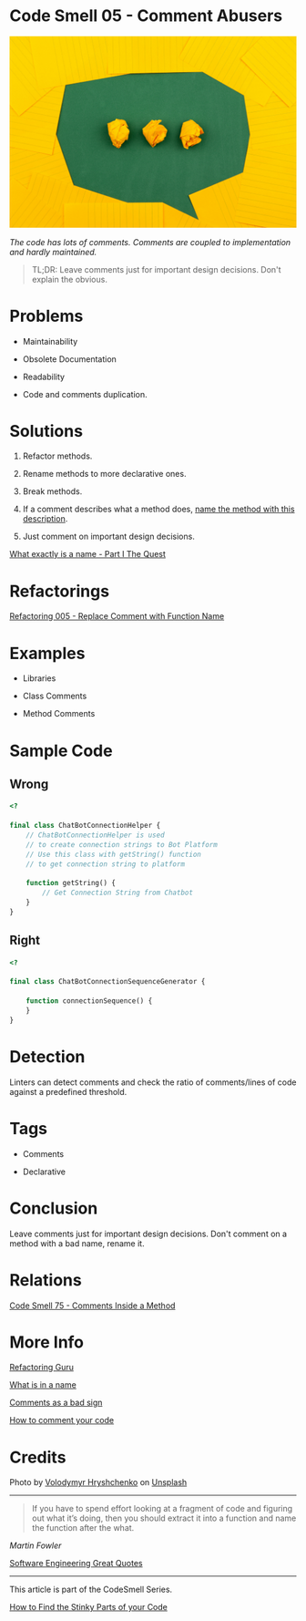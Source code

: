 # Code Smell 05 - Comment Abusers

![Code Smell 05 - Comment Abusers](Code%20Smell%2005%20-%20Comment%20Abusers.jpg)

*The code has lots of comments. 
Comments are coupled to implementation and hardly maintained.*

> TL;DR: Leave comments just for important design decisions. Don't explain the obvious.

# Problems

- Maintainability

- Obsolete Documentation

- Readability

- Code and comments duplication.

# Solutions

1) Refactor methods.

2) Rename methods to more declarative ones.

3) Break methods.

4) If a comment describes what a method does, [name the method with this description](https://github.com/mcsee/Software-Design-Articles/tree/main/Articles/Refactorings/Refactoring%20005%20-%20Replace%20Comment%20with%20Function%20Name/readme.md).

5) Just comment on important design decisions.

[What exactly is a name - Part I The Quest](https://github.com/mcsee/Software-Design-Articles/tree/main/Articles/Theory/What%20exactly%20is%20a%20name%20-%20Part%20I%20The%20Quest/readme.md)

# Refactorings

[Refactoring 005 - Replace Comment with Function Name](https://github.com/mcsee/Software-Design-Articles/tree/main/Articles/Refactorings/Refactoring%20005%20-%20Replace%20Comment%20with%20Function%20Name/readme.md)

# Examples

- Libraries

- Class Comments

- Method Comments

# Sample Code

## Wrong

<!-- [Gist Url](https://gist.github.com/mcsee/4fb1f04c950ece88450fec59ed6a827b) -->

```php
<?

final class ChatBotConnectionHelper {
    // ChatBotConnectionHelper is used
    // to create connection strings to Bot Platform
    // Use this class with getString() function
    // to get connection string to platform

    function getString() {
        // Get Connection String from Chatbot
    }
}
```

## Right

<!-- [Gist Url](https://gist.github.com/mcsee/698102c04428aec69356cad26d4c50cd) -->

```php
<?

final class ChatBotConnectionSequenceGenerator {

    function connectionSequence() {
    }
}
```

# Detection

Linters can detect comments and check the ratio of comments/lines of code against a predefined threshold.

# Tags

- Comments

- Declarative

# Conclusion

Leave comments just for important design decisions. Don't comment on a method with a bad name, rename it.

# Relations

[Code Smell 75 - Comments Inside a Method](https://github.com/mcsee/Software-Design-Articles/tree/main/Articles/Code%20Smells/Code%20Smell%2075%20-%20Comments%20Inside%20a%20Method/readme.md)

# More Info

[Refactoring Guru](https://refactoring.guru/es/smells/comments)

[What is in a name](https://github.com/mcsee/Software-Design-Articles/tree/main/Articles/Theory/What%20exactly%20is%20a%20name%20-%20Part%20I%20The%20Quest/readme.md)

[Comments as a bad sign](https://dev.to/alexbunardzic/code-comments-are-a-sign-that-something-s-off-19e1)

[How to comment your code](https://arter.dev/how-to-comment-your-code-like-a-boss)

# Credits 

Photo by [Volodymyr Hryshchenko](https://unsplash.com/@lunarts) on [Unsplash](https://unsplash.com/s/photos/chat)

* * *

> If you have to spend effort looking at a fragment of code and figuring out what it’s doing, then you should extract it into a function and name the function after the what.

_Martin Fowler_

[Software Engineering Great Quotes](https://github.com/mcsee/Software-Design-Articles/tree/main/Articles/Quotes/Software%20Engineering%20Great%20Quotes/readme.md)

* * *

This article is part of the CodeSmell Series.

[How to Find the Stinky Parts of your Code](https://github.com/mcsee/Software-Design-Articles/tree/main/Articles/Code%20Smells/How%20to%20Find%20the%20Stinky%20parts%20of%20your%20Code/readme.md)